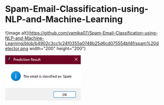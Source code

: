 # Spam-Email-Classification-using-NLP-and-Machine-Learning

![image alt](https://github.com/vamika07/Spam-Email-Classification-using-NLP-and-Machine-Learning/blob/b4902c3cc1c24f0355a0748b25d6cd075554bf4f/spam%20detector.png width="200" height="200")


![image alt](https://github.com/vamika07/Spam-Email-Classification-using-NLP-and-Machine-Learning/blob/aff952eea89bcbc8e6c72ff9f64938450549101a/prediction%20result.png) 
